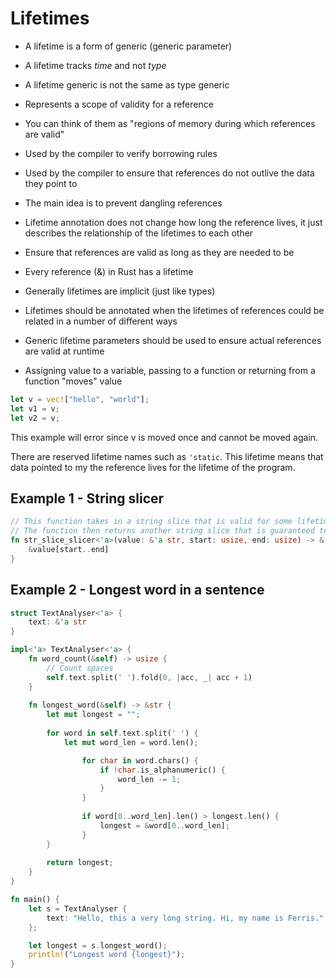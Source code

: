 # Lifetimes

- A lifetime is a form of generic (generic parameter)
- A lifetime tracks *time* and not *type*
- A lifetime generic is not the same as type generic
- Represents a scope of validity for a reference
- You can think of them as "regions of memory during which references are valid"
- Used by the compiler to verify borrowing rules
- Used by the compiler to ensure that references do not outlive the data they point to
- The main idea is to prevent dangling references
- Lifetime annotation does not change how long the reference lives, it just describes the relationship of the lifetimes to each other
- Ensure that references are valid as long as they are needed to be
- Every reference (&) in Rust has a lifetime
- Generally lifetimes are implicit (just like types)
- Lifetimes should be annotated when the lifetimes of references could be related in a number of different ways
- Generic lifetime parameters should be used to ensure actual references are valid at runtime

- Assigning value to a variable, passing to a function or returning from a function "moves" value

```rs
let v = vec!["hello", "world"];
let v1 = v;
let v2 = v;
```

This example will error since v is moved once and cannot be moved again.

There are reserved lifetime names such as `'static`. This lifetime means that data pointed to my the reference lives for the lifetime of the program.

## Example 1 - String slicer

```rs
// This function takes in a string slice that is valid for some lifetime 'a as well as start and end indices of type usize.
// The function then returns another string slice that is guaranteed to be valid fot the same lifetime 'a.
fn str_slice_slicer<'a>(value: &'a str, start: usize, end: usize) -> &'a str {
    &value[start..end]
}
```

## Example 2 - Longest word in a sentence

```rs
struct TextAnalyser<'a> {
    text: &'a str
}

impl<'a> TextAnalyser<'a> {
    fn word_count(&self) -> usize {
        // Count spaces
        self.text.split(' ').fold(0, |acc, _| acc + 1)
    }
    
    fn longest_word(&self) -> &str {
        let mut longest = "";
        
        for word in self.text.split(' ') {
            let mut word_len = word.len();

                for char in word.chars() {
                    if !char.is_alphanumeric() {
                        word_len -= 1;
                    }
                }
                
                if word[0..word_len].len() > longest.len() {
                    longest = &word[0..word_len];
                }
        }
        
        return longest;
    }
}

fn main() {
    let s = TextAnalyser {
        text: "Hello, this a very long string. Hi, my name is Ferris."
    };

    let longest = s.longest_word();
    println!("Longest word {longest}");
}
```
